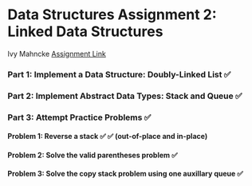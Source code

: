 # Data Structures Assignment 2: Linked Data Structures
Ivy Mahncke
[Assignment Link](https://olindsa2025.github.io/assignments/assignment_02.html)

### Part 1: Implement a Data Structure: Doubly-Linked List ✅

### Part 2: Implement Abstract Data Types: Stack and Queue ✅

### Part 3: Attempt Practice Problems ✅

#### Problem 1: Reverse a stack ✅ ✅ (out-of-place and in-place)

#### Problem 2: Solve the valid parentheses problem ✅

#### Problem 3: Solve the copy stack problem using one auxillary queue ✅

